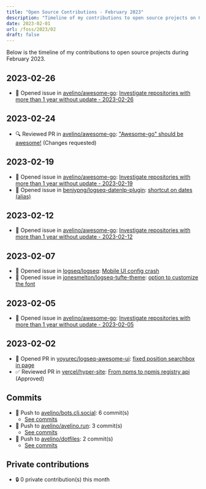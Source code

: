 ```yaml
---
title: "Open Source Contributions - February 2023"
description: "Timeline of my contributions to open source projects on GitHub during February 2023."
date: 2023-02-01
url: /foss/2023/02
draft: false
---
```


Below is the timeline of my contributions to open source projects during February 2023.

## 2023-02-26

- 🐛 Opened issue in [avelino/awesome-go](https://github.com/avelino/awesome-go): [Investigate repositories with more than 1 year without update - 2023-02-26](https://github.com/avelino/awesome-go/issues/4771)

## 2023-02-24

- 🔍 Reviewed PR in [avelino/awesome-go](https://github.com/avelino/awesome-go): ["Awesome-go" should be awesome!](https://github.com/avelino/awesome-go/pull/4760#pullrequestreview-1314126049) (Changes requested)

## 2023-02-19

- 🐛 Opened issue in [avelino/awesome-go](https://github.com/avelino/awesome-go): [Investigate repositories with more than 1 year without update - 2023-02-19](https://github.com/avelino/awesome-go/issues/4755)
- 🐛 Opened issue in [benjypng/logseq-datenlp-plugin](https://github.com/benjypng/logseq-datenlp-plugin): [shortcut on dates (alias)](https://github.com/benjypng/logseq-datenlp-plugin/issues/33)

## 2023-02-12

- 🐛 Opened issue in [avelino/awesome-go](https://github.com/avelino/awesome-go): [Investigate repositories with more than 1 year without update - 2023-02-12](https://github.com/avelino/awesome-go/issues/4744)

## 2023-02-07

- 🐛 Opened issue in [logseq/logseq](https://github.com/logseq/logseq): [Mobile UI config crash](https://github.com/logseq/logseq/issues/8537)
- 🐛 Opened issue in [jonesmelton/logseq-tufte-theme](https://github.com/jonesmelton/logseq-tufte-theme): [option to customize the font](https://github.com/jonesmelton/logseq-tufte-theme/issues/2)

## 2023-02-05

- 🐛 Opened issue in [avelino/awesome-go](https://github.com/avelino/awesome-go): [Investigate repositories with more than 1 year without update - 2023-02-05](https://github.com/avelino/awesome-go/issues/4732)

## 2023-02-02

- 🔀 Opened PR in [yoyurec/logseq-awesome-ui](https://github.com/yoyurec/logseq-awesome-ui): [fixed position searchbox in page](https://github.com/yoyurec/logseq-awesome-ui/pull/36)
- ✅ Reviewed PR in [vercel/hyper-site](https://github.com/vercel/hyper-site): [From npms to npmjs registry api](https://github.com/vercel/hyper-site/pull/288#pullrequestreview-1282012351) (Approved)

## Commits

- 🔨 Push to [avelino/bots.clj.social](https://github.com/avelino/bots.clj.social): 6 commit(s)
  - [See commits](https://github.com/avelino/bots.clj.social/commits?author=avelino&since=2023-02-01T00:00:00Z&until=2023-02-28T23:59:59Z)
- 🔨 Push to [avelino/avelino.run](https://github.com/avelino/avelino.run): 3 commit(s)
  - [See commits](https://github.com/avelino/avelino.run/commits?author=avelino&since=2023-02-01T00:00:00Z&until=2023-02-28T23:59:59Z)
- 🔨 Push to [avelino/dotfiles](https://github.com/avelino/dotfiles): 2 commit(s)
  - [See commits](https://github.com/avelino/dotfiles/commits?author=avelino&since=2023-02-01T00:00:00Z&until=2023-02-28T23:59:59Z)

## Private contributions

- 🔒 0 private contribution(s) this month

